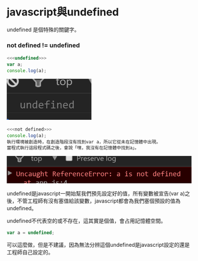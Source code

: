 # javascript與undefined

undefined 是個特殊的關鍵字。

### not defined != undefined

```javascript
<<<undefined>>>
var a;
console.log(a);
```

<img src='images/11_001.png'/>

```javascript
<<<not defined>>>
console.log(a);
執行環境被創造時，在創造階段沒有找到var a，所以它從未在記憶體中出現。
當程式執行這段程式碼之後，會說「嘿，我沒有在記憶體中找到a」。
```

<img width='500' src='images/11_002.png'/>

undefined是javascript一開始幫我們預先設定好的值，所有變數被宣告(var a)之後，不管工程師有沒有塞值給該變數，javascript都會為我們塞個預設的值為undefined。

undefined不代表空的或不存在，這其實是個值，會占用記憶體空間。

```javascript
var a = undefined;
```

可以這麼做，但是不建議，因為無法分辨這個undefined是javascript設定的還是工程師自己設定的。